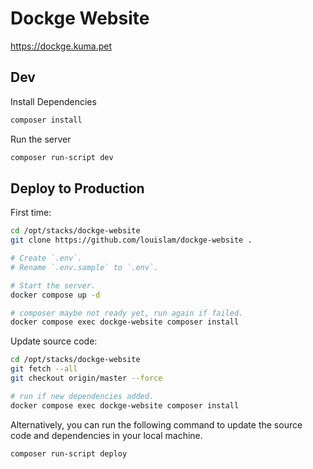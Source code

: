 # Dockge Website

https://dockge.kuma.pet

## Dev

Install Dependencies

```bash
composer install
```

Run the server

```bash
composer run-script dev
```


## Deploy to Production

First time:

```bash
cd /opt/stacks/dockge-website
git clone https://github.com/louislam/dockge-website .

# Create `.env`.
# Rename `.env.sample` to `.env`.

# Start the server.
docker compose up -d

# composer maybe not ready yet, run again if failed.
docker compose exec dockge-website composer install
```

Update source code:

```bash
cd /opt/stacks/dockge-website
git fetch --all
git checkout origin/master --force

# run if new dependencies added.
docker compose exec dockge-website composer install
```

Alternatively, you can run the following command to update the source code and dependencies in your local machine.

```bash
composer run-script deploy
```
